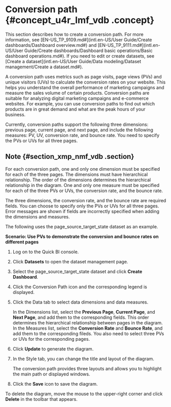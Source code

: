 # Conversion path {#concept_u4r_lmf_vdb .concept}

This section describes how to create a conversion path. For more information, see [EN-US\_TP\_9109.md\#](intl.en-US/User Guide/Create dashboards/Dashboard overview.md#) and [EN-US\_TP\_9111.md\#](intl.en-US/User Guide/Create dashboards/Dashboard basic operations/Basic dashboard operations.md#). If you need to edit or create datasets, see [Create a dataset](intl.en-US/User Guide/Data modeling/Dataset management/Create a dataset.md#).

A conversion path uses metrics such as page visits, page views \(PVs\) and unique visitors \(UVs\) to calculate the conversion rates on your website. This helps you understand the overall performance of marketing campaigns and measure the sales volume of certain products. Conversion paths are suitable for analyzing digital marketing campaigns and e-commerce websites. For example, you can use conversion paths to find out which products are in great demand and what are the peak hours of your business.

Currently, conversion paths support the following three dimensions: previous page, current page, and next page, and include the following measures: PV, UV, conversion rate, and bounce rate. You need to specify the PVs or UVs for all three pages.

## Note {#section_xmp_nmf_vdb .section}

For each conversion path, one and only one dimension must be specified for each of the three pages. The dimensions must have hierarchical relationship. The order of the dimensions determines the hierarchical relationship in the diagram. One and only one measure must be specified for each of the three PVs or UVs, the conversion rate, and the bounce rate.

The three dimensions, the conversion rate, and the bounce rate are required fields. You can choose to specify only the PVs or UVs for all three pages. Error messages are shown if fields are incorrectly specified when adding the dimensions and measures.

The following uses the page\_source\_target\_state dataset as an example.

**Scenario: Use PVs to demonstrate the conversion and bounce rates on different pages**

1.  Log on to the Quick BI console.
2.  Click **Datasets** to open the dataset management page.
3.  Select the page\_source\_target\_state dataset and click **Create Dashboard**.
4.  Click the Conversion Path icon and the corresponding legend is displayed.
5.  Click the Data tab to select data dimensions and data measures.

    In the Dimensions list, select the **Previous Page**, **Current Page**, and **Next Page**, and add them to the corresponding fields. This order determines the hierarchical relationship between pages in the diagram. In the Measures list, select the **Conversion Rate** and **Bounce Rate**, and add them to the corresponding fileds. You also need to select three PVs or UVs for the corresponding pages.

6.  Click **Update** to generate the diagram.
7.  In the Style tab, you can change the title and layout of the diagram.

    The conversion path provides three layouts and allows you to highlight the main path or displayed windows.

8.  Click the **Save** icon to save the diagram.

To delete the diagram, move the mouse to the upper-right corner and click **Delete** in the toolbar that appears.

